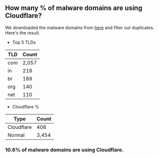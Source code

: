 ## How many % of malware domains are using Cloudflare?


We downloaded the malware domains from [here](https://urlhaus.abuse.ch) and filter out duplicates.
Here's the result.


[//]: # (start replacement)


- Top 5 TLDs

| TLD | Count |
| --- | --- |
| com | 2,057 |
| in | 218 |
| br | 189 |
| org | 140 |
| net | 110 |


- Cloudflare %

| Type | Count |
| --- | --- |
| Cloudflare | 408 |
| Normal | 3,454 |


### 10.6% of malware domains are using Cloudflare.
